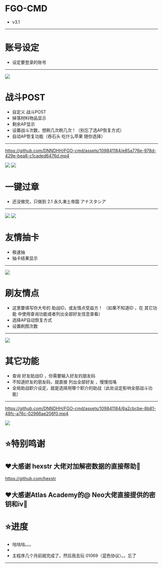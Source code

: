 FGO-CMD  
=====
* v3.1
----------------
  



账号设定
=============

* 设定要登录的账号
-----------------

![](https://i.imgur.com/SRoEVkV.png)




战斗POST
===========

* 自定义 战斗POST
* 掉落材料物品显示
* 剩余AP显示
* 设置战斗次数，想刷几次刷几次！（别忘了选AP恢复方式）
* 自动AP恢复功能（吞石头 吃什么苹果 随你选择）
---------------------
https://github.com/DNNDHH/FGO-cmd/assets/109841184/e85a776e-978d-429e-bea8-c1caded6476d.mp4

![](https://i.imgur.com/1A6fiCO.png)
![](https://i.imgur.com/wY710Eh.png)




一键过章
=========

* 还没做完，只做到 2.1 永久凍土帝国 アナスタシア

---------------------------------------------
![](https://i.imgur.com/qnhWoMi.png)
![](https://i.imgur.com/0isByGn.png)



友情抽卡
===========

* 极速抽
* 抽卡结果显示
-------------------
![](https://i.imgur.com/VeZeAvF.png)


刷友情点
==========
* 这里要填写你大号的 助战ID，或友情点受益方！ （如果不知道ID ，在 其它功能 中使用查询功能或者列出全部好友信息查看）
* 选择AP自动恢复方式
* 设置刷图次数
--------
![](https://i.imgur.com/2klbQ4p.png)



其它功能
===========
* 查询 好友助战ID ，你需要输入好友的朋友码
* 不知道好友的朋友码，就直接 列出全部好友 ，慢慢找咯
* 全局助战职介设定，就是选择用哪个职介的助战（此处设定影响全部战斗功能）
------------
https://github.com/DNNDHH/FGO-cmd/assets/109841184/6a2cbcbe-8b81-48fc-a76c-02966ae206f0.mp4

![](https://i.imgur.com/nR6VoaL.png)




⭐特别鸣谢
=====

❤️大感谢 hexstr 大佬对加解密数据的直接帮助🫡
---------------
https://github.com/hexstr

❤️大感谢Atlas Academy的@ Neo大佬直接提供的密钥和iv🫡
-----------------------------------------------------------



⭐进度
========
* 咕咕咕。。。
* 
* 主程序几个月前就完成了，然后我去玩 01069（蓝色协议）。。忘了
--------------------------------------------------------------
